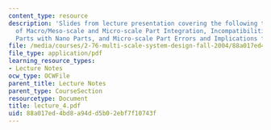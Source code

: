 ```yaml
---
content_type: resource
description: 'Slides from lecture presentation covering the following topics: Principles
  of Macro/Meso-scale and Micro-scale Part Integration, Incompatibilities of Micro
  Parts with Nano Parts, and Micro-scale Part Errors and Implications for Integration'
file: /media/courses/2-76-multi-scale-system-design-fall-2004/88a017ed4bd8a94dd5b02ebf7f10743f_lecture_4.pdf
file_type: application/pdf
learning_resource_types:
- Lecture Notes
ocw_type: OCWFile
parent_title: Lecture Notes
parent_type: CourseSection
resourcetype: Document
title: lecture_4.pdf
uid: 88a017ed-4bd8-a94d-d5b0-2ebf7f10743f
---
```

